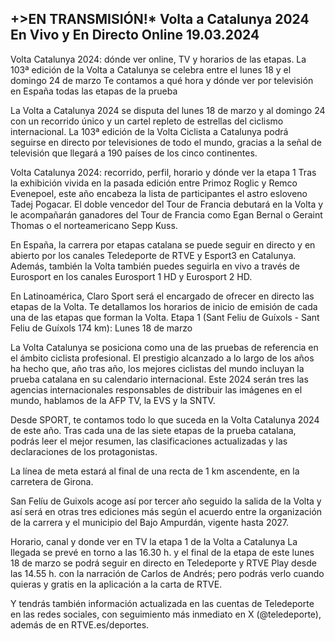 <h2>+>EN TRANSMISIÓN!* Volta a Catalunya 2024 En Vivo y En Directo Online 19.03.2024</h2>

Volta Catalunya 2024: dónde ver online, TV y horarios de las etapas. La 103ª edición de la Volta a Catalunya se celebra entre el lunes 18 y el domingo 24 de marzo
Te contamos a qué hora y dónde ver por televisión en España todas las etapas de la prueba

La Volta a Catalunya 2024 se disputa del lunes 18 de marzo y al domingo 24 con un recorrido único y un cartel repleto de estrellas del ciclismo internacional.
La 103ª edición de la Volta Ciclista a Catalunya podrá seguirse en directo por televisiones de todo el mundo, gracias a la señal de televisión que llegará a 190 países de los cinco continentes.

Volta Catalunya 2024: recorrido, perfil, horario y dónde ver la etapa 1
Tras la exhibición vivida en la pasada edición entre Primoz Roglic y Remco Evenepoel, este año encabeza la lista de participantes el astro esloveno Tadej Pogacar. El doble vencedor del Tour de Francia debutará en la Volta y le acompañarán ganadores del Tour de Francia como Egan Bernal o Geraint Thomas o el norteamericano Sepp Kuss.

En España, la carrera por etapas catalana se puede seguir en directo y en abierto por los canales Teledeporte de RTVE y Esport3 en Catalunya. Además, también la Volta también puedes seguirla en vivo a través de Eurosport en los canales Eurosport 1 HD y Eurosport 2 HD.

En Latinoamérica, Claro Sport será el encargado de ofrecer en directo las etapas de la Volta.
Te detallamos los horarios de inicio de emisión de cada una de las etapas que forman la Volta.
Etapa 1 (Sant Feliu de Guíxols - Sant Feliu de Guíxols 174 km): Lunes 18 de marzo

La Volta Catalunya se posiciona como una de las pruebas de referencia en el ámbito ciclista profesional. El prestigio alcanzado a lo largo de los años ha hecho que, año tras año, los mejores ciclistas del mundo incluyan la prueba catalana en su calendario internacional. Este 2024 serán tres las agencias internacionales responsables de distribuir las imágenes en el mundo, hablamos de la AFP TV, la EVS y la SNTV.

Desde SPORT, te contamos todo lo que suceda en la Volta Catalunya 2024 de este año. Tras cada una de las siete etapas de la prueba catalana, podrás leer el mejor resumen, las clasificaciones actualizadas y las declaraciones de los protagonistas.

La línea de meta estará al final de una recta de 1 km ascendente, en la carretera de Girona.

San Felíu de Guixols acoge así por tercer año seguido la salida de la Volta y así será en otras tres ediciones más según el acuerdo entre la organización de la carrera y el municipio del Bajo Ampurdán, vigente hasta 2027.

Horario, canal y donde ver en TV la etapa 1 de la Volta a Catalunya
La llegada se prevé en torno a las 16.30 h. y el final de la etapa de este lunes 18 de marzo se podrá seguir en directo en Teledeporte y RTVE Play desde las 14.55 h. con la narración de Carlos de Andrés; pero podrás verlo cuando quieras y gratis en la aplicación a la carta de RTVE.

Y tendrás también información actualizada en las cuentas de Teledeporte en las redes sociales, con seguimiento más inmediato en X (@teledeporte), además de en RTVE.es/deportes.
